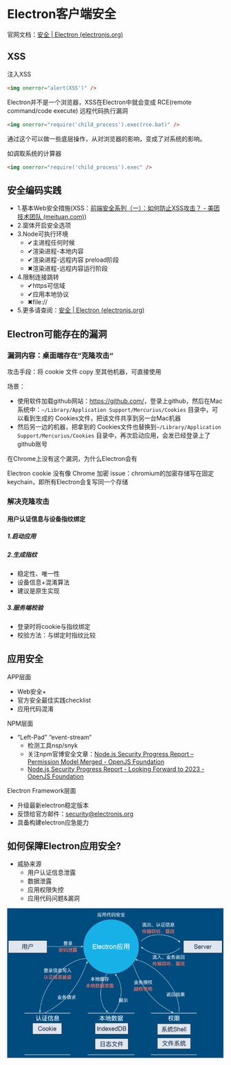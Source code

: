 # Electron客户端安全

官网文档：[安全 | Electron (electronjs.org)](https://www.electronjs.org/zh/docs/latest/tutorial/security)

## XSS

注入XSS

```html
<img onerror="alert(XSS')" />
```

Electron并不是一个浏览器，XSS在Electron中就会变成 RCE(remote command/code execute) 远程代码执行漏洞

```html
<img onerror="require('child_process').exec(rce.bat)" />
```

通过这个可以做一些底层操作，从对浏览器的影响，变成了对系统的影响。

如调取系统的计算器

```html
<img onerror="require('child_process').exec" />
```

## 安全编码实践

- 1.基本Web安全措施(XSS：[前端安全系列（一）：如何防止XSS攻击？ - 美团技术团队 (meituan.com)](https://tech.meituan.com/2018/09/27/fe-security.html))
- 2.窗体开启安全选项
- 3.Node可执行环境
  - ✔主进程任何时候
  - ✔渲染进程-本地内容
  - ✔渲染进程-远程内容 preload阶段
  - ✖渲染进程-远程内容运行阶段
- 4.限制连接跳转
  - ✔https可信域
  - ✔应用本地协议
  - ✖file://
- 5.更多请查阅：[安全 | Electron (electronjs.org)](https://www.electronjs.org/zh/docs/latest/tutorial/security)

## Electron可能存在的漏洞

### 漏洞内容：桌面端存在“克隆攻击“

攻击手段：将 cookie 文件 copy 至其他机器，可直接使用

场景：

- 使用软件加载github网站：<https://github.com/>，登录上github，然后在Mac系统中：`~/Library/Application Support/Mercurius/Cookies` 目录中，可以看到生成的 Cookies文件，把该文件共享到另一台Mac机器
- 然后另一边的机器，把拿到的 Cookies文件也替换到`~/Library/Application Support/Mercurius/Cookies` 目录中，再次启动应用，会发已经登录上了github账号

在Chrome上没有这个漏洞，为什么Electron会有

Electron cookie 没有像 Chrome 加密
issue：chromium的加密存储写在固定keychain，即所有Electron会复写同一个存储

### 解决克隆攻击

#### 用户认证信息与设备指纹绑定

##### 1.启动应用

##### 2.生成指纹

- 稳定性、唯一性
- 设备信息+混淆算法
- 建议是原生实现

##### 3.服务端校验

- 登录时将cookie与指纹绑定
- 校验方法：与绑定时指纹比较

## 应用安全

APP层面

- Web安全+
- 官方安全最佳实践checklist
- 应用代码混淆

NPM层面

- “Left-Pad” “event-stream“
  - 检测工具nsp/snyk
  - 关注npm官博安全文章：[Node.js Security Progress Report – Permission Model Merged - OpenJS Foundation](https://openjsf.org/blog/2023/03/13/node-js-security-progress-report-permission-model-merged/)
  - [Node.js Security Progress Report - Looking Forward to 2023 - OpenJS Foundation](https://openjsf.org/blog/2022/12/15/node-js-security-progress-report-looking-forward-to-2023/)

Electron Framework层面

- 升级最新electron稳定版本
- 反馈给官方邮件：security@electronjs.org
- 具备构建electron应急能力

## 如何保障Electron应用安全?

- 威胁来源
  - 用户认证信息泄露
  - 数据泄露
  - 应用权限失控
  - 应用代码问题&漏洞

![应用安全](.\img\应用安全.jpg)
